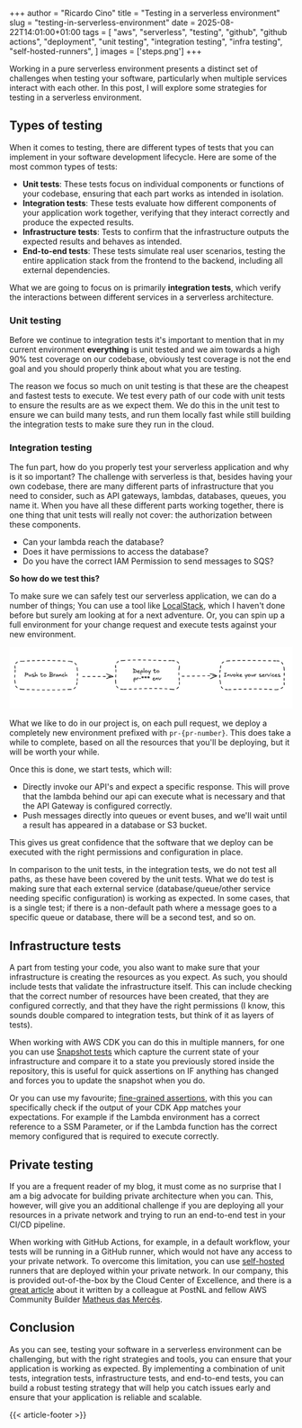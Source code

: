 +++
author = "Ricardo Cino"
title = "Testing in a serverless environment"
slug = "testing-in-serverless-environment"
date = 2025-08-22T14:01:00+01:00
tags = [
    "aws",
    "serverless",
    "testing",
    "github",
    "github actions",
    "deployment",
    "unit testing",
    "integration testing",
    "infra testing",
    "self-hosted-runners",
]
images = ['steps.png']
+++

Working in a pure serverless environment presents a distinct set of challenges when testing your software, particularly when multiple services interact with each other. In this post, I will explore some strategies for testing in a serverless environment.

<!--more-->

## Types of testing

When it comes to testing, there are different types of tests that you can implement in your software development lifecycle. Here are some of the most common types of tests:

- **Unit tests**: These tests focus on individual components or functions of your codebase, ensuring that each part works as intended in isolation.
- **Integration tests**: These tests evaluate how different components of your application work together, verifying that they interact correctly and produce the expected results.
- **Infrastructure tests**: Tests to confirm that the infrastructure outputs the expected results and behaves as intended.
- **End-to-end tests**: These tests simulate real user scenarios, testing the entire application stack from the frontend to the backend, including all external dependencies.

What we are going to focus on is primarily **integration tests**, which verify the interactions between different services in a serverless architecture.

### Unit testing

Before we continue to integration tests it's important to mention that in my current environment **everything** is unit tested and we aim towards a high 90% test coverage on our codebase, obviously test coverage is not the end goal and you should properly think about what you are testing.

The reason we focus so much on unit testing is that these are the cheapest and fastest tests to execute. We test every path of our code with unit tests to ensure the results are as we expect them. We do this in the unit test to ensure we can build many tests, and run them locally fast while still building the integration tests to make sure they run in the cloud.

### Integration testing

The fun part, how do you properly test your serverless application and why is it so important? The challenge with serverless is that, besides having your own codebase, there are many different parts of infrastructure that you need to consider, such as API gateways, lambdas, databases, queues, you name it. When you have all these different parts working together, there is one thing that unit tests will really not cover: the authorization between these components.

- Can your lambda reach the database?
- Does it have permissions to access the database?
- Do you have the correct IAM Permission to send messages to SQS?

**So how do we test this?**

To make sure we can safely test our serverless application, we can do a number of things; You can use a tool like <a href="https://www.localstack.cloud/" target="_blank">LocalStack</a>, which I haven't done before but surely am looking at for a next adventure. Or, you can spin up a full environment for your change request and execute tests against your new environment.

![diagram](steps.png)

What we like to do in our project is, on each pull request, we deploy a completely new environment prefixed with `pr-{pr-number}`. This does take a while to complete, based on all the resources that you'll be deploying, but it will be worth your while.

Once this is done, we start tests, which will:

- Directly invoke our API's and expect a specific response. This will prove that the lambda behind our api can execute what is necessary and that the API Gateway is configured correctly.
- Push messages directly into queues or event buses, and we'll wait until a result has appeared in a database or S3 bucket.

This gives us great confidence that the software that we deploy can be executed with the right permissions and configuration in place.

In comparison to the unit tests, in the integration tests, we do not test all paths, as these have been covered by the unit tests. What we do test is making sure that each external service (database/queue/other service needing specific configuration) is working as expected. In some cases, that is a single test; if there is a non-default path where a message goes to a specific queue or database, there will be a second test, and so on.

## Infrastructure tests

A part from testing your code, you also want to make sure that your infrastructure is creating the resources as you expect. As such, you should include tests that validate the infrastructure itself. This can include checking that the correct number of resources have been created, that they are configured correctly, and that they have the right permissions (I know, this sounds double compared to integration tests, but think of it as layers of tests).

When working with AWS CDK you can do this in multiple manners, for one you can use <a href="https://docs.aws.amazon.com/cdk/v2/guide/testing.html#testing-snapshot" target="_blank">Snapshot tests</a> which capture the current state of your infrastructure and compare it to a state you previously stored inside the repository, this is useful for quick assertions on IF anything has changed and forces you to update the snapshot when you do.

Or you can use my favourite; <a href="https://docs.aws.amazon.com/cdk/v2/guide/testing.html#testing-fine-grained" target="_blank">fine-grained assertions</a>, with this you can specifically check if the output of your CDK App matches your expectations. For example if the Lambda environment has a correct reference to a SSM Parameter, or if the Lambda function has the correct memory configured that is required to execute correctly.

## Private testing

If you are a frequent reader of my blog, it must come as no surprise that I am a big advocate for building private architecture when you can. This, however, will give you an additional challenge if you are deploying all your resources in a private network and trying to run an end-to-end test in your CI/CD pipeline.

When working with GitHub Actions, for example, in a default workflow, your tests will be running in a GitHub runner, which would not have any access to your private network. To overcome this limitation, you can use <a href="https://docs.github.com/en/actions/concepts/runners/self-hosted-runners" target="_blank">self-hosted</a> runners that are deployed within your private network. In our company, this is provided out-of-the-box by the Cloud Center of Excellence, and there is a <a href="https://medium.com/postnl-engineering/building-scalable-ci-cd-pipelines-with-self-hosted-github-actions-on-amazon-codebuild-6a82150a3eb2" target="_blank">great article</a> about it written by a colleague at PostNL and fellow AWS Community Builder <a href="https://awsbythebook.com/" target="_blank">Matheus das Mercês</a>.

## Conclusion

As you can see, testing your software in a serverless environment can be challenging, but with the right strategies and tools, you can ensure that your application is working as expected. By implementing a combination of unit tests, integration tests, infrastructure tests, and end-to-end tests, you can build a robust testing strategy that will help you catch issues early and ensure that your application is reliable and scalable.

{{< article-footer >}}
